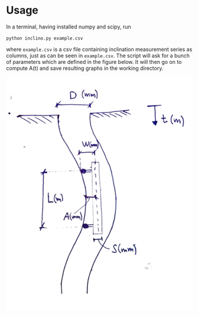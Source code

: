 # Usage
In a terminal, having installed numpy and scipy, run

```
python inclino.py example.csv
```

where `example.csv` is a csv file containing inclination measurement series as columns, just as can be seen in `example.csv`. The script will ask for a bunch of parameters which are defined in the figure below. It will then go on to compute A(t) and save resulting graphs in the working directory. 

![Inclino Parameter Definition Sketch](bild.png)
